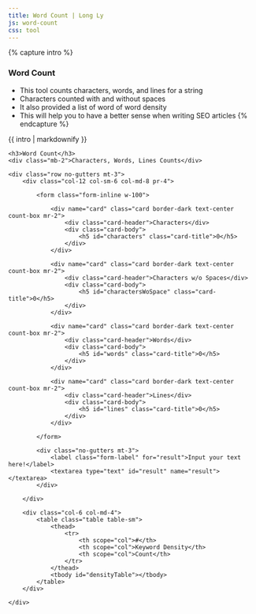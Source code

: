 ```yaml
---
title: Word Count | Long Ly
js: word-count
css: tool
---
```


{% capture intro %}
### Word Count
- This tool counts characters, words, and lines for a string
- Characters counted with and without spaces
- It also provided a list of word of word density
- This will help you to have a better sense when writing SEO articles
{% endcapture %}

<div class="tool-wrapper mb-4">
    {{ intro | markdownify }}
</div>

<div class="tool-wrapper">

    <h3>Word Count</h3>
    <div class="mb-2">Characters, Words, Lines Counts</div>

    <div class="row no-gutters mt-3">
        <div class="col-12 col-sm-6 col-md-8 pr-4">

            <form class="form-inline w-100">

                <div name="card" class="card border-dark text-center count-box mr-2">
                    <div class="card-header">Characters</div>
                    <div class="card-body">
                        <h5 id="characters" class="card-title">0</h5>
                    </div>
                </div>

                <div name="card" class="card border-dark text-center count-box mr-2">
                    <div class="card-header">Characters w/o Spaces</div>
                    <div class="card-body">
                        <h5 id="charactersWoSpace" class="card-title">0</h5>
                    </div>
                </div>

                <div name="card" class="card border-dark text-center count-box mr-2">
                    <div class="card-header">Words</div>
                    <div class="card-body">
                        <h5 id="words" class="card-title">0</h5>
                    </div>
                </div>

                <div name="card" class="card border-dark text-center count-box mr-2">
                    <div class="card-header">Lines</div>
                    <div class="card-body">
                        <h5 id="lines" class="card-title">0</h5>
                    </div>
                </div>

            </form>

            <div class="no-gutters mt-3">
                <label class="form-label" for="result">Input your text here!</label>
                <textarea type="text" id="result" name="result"></textarea>
            </div>

        </div>

        <div class="col-6 col-md-4">
            <table class="table table-sm">
                <thead>
                    <tr>
                        <th scope="col">#</th>
                        <th scope="col">Keyword Density</th>
                        <th scope="col">Count</th>
                    </tr>
                </thead>
                <tbody id="densityTable"></tbody>
            </table>
        </div>

    </div>
</div>
